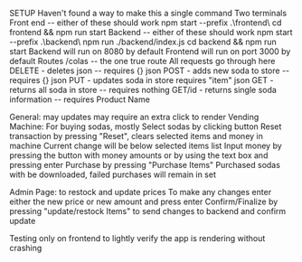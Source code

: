 SETUP
    Haven't found a way to make this a single command
    Two terminals
        Front end -- either of these should work
            npm start --prefix .\frontend\ 
            cd frontend && npm run start
        Backend -- either of these should work
            npm start --prefix .\backend\ 
            npm run ./backend/index.js
            cd backend && npm run start
Backend will run on 8080 by default 
Frontend will run on port 3000 by default
Routes
    /colas -- the one true route
    All requests go through here
    DELETE - deletes json -- requires {} json
    POST - adds new soda to store -- requires {} json
    PUT - updates soda in store requires "item" json
    GET - returns all soda in store -- requires nothing
    GET/id - returns single soda information -- requires Product Name

General: may updates may require an extra click to render
Vending Machine: For buying sodas, mostly
    Select sodas by clicking button
    Reset transaction by pressing "Reset", clears selected items and money in machine
    Current change will be below selected items list
    Input money by pressing the button with money amounts or by using the text box and pressing enter
    Purchase by pressing "Purchase Items"
    Purchased sodas with be downloaded, failed purchases will remain in set

Admin Page: to restock and update prices
    To make any changes enter either the new price or new amount and press enter
    Confirm/Finalize by pressing "update/restock Items" to send changes to backend and confirm update

Testing 
    only on frontend to lightly verify the app is rendering without crashing